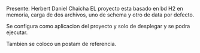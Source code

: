 Presente: Herbert Daniel Chaicha
EL proyecto esta basado en bd H2 en memoria, carga de dos archivos, uno de schema y otro de data por defecto.

Se configura como aplicacion del proyecto y solo de desplegar y se podra ejecutar.

Tambien se coloco un postam de referencia.